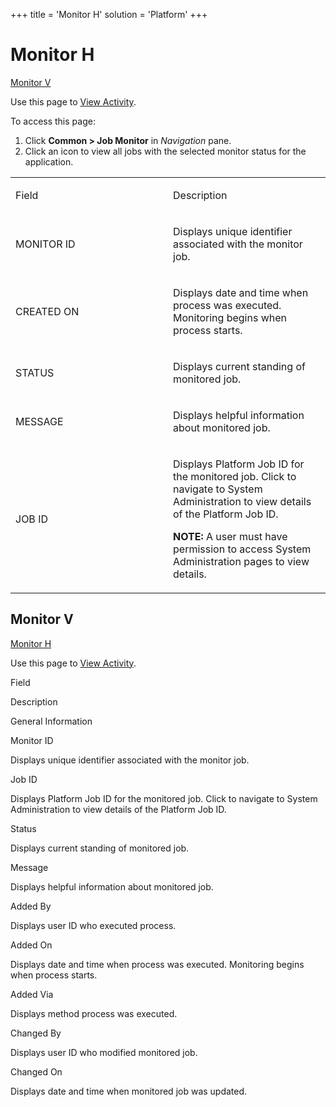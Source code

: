 +++
title = 'Monitor H'
solution = 'Platform'
+++

# Monitor H

[Monitor V](#Monitor_V)

<div class="use">

Use this page to [View Activity](../Use_Cases/View_Activity.htm).

</div>

To access this page:

1.  Click <span style="font-weight: bold;">Common \> Job Monitor</span>
    in <span style="font-style: italic;">Navigation</span> pane.
2.  Click an icon to view all jobs with the selected monitor status for
    the application.

<table>
<colgroup>
<col style="width: 50%" />
<col style="width: 50%" />
</colgroup>
<tbody>
<tr class="odd">
<td><p>Field</p></td>
<td><p>Description</p></td>
</tr>
<tr class="even">
<td><p>MONITOR ID</p></td>
<td><p>Displays unique identifier associated with the monitor job.</p></td>
</tr>
<tr class="odd">
<td><p>CREATED ON</p></td>
<td><p>Displays date and time when process was executed. Monitoring begins when process starts.</p></td>
</tr>
<tr class="even">
<td><p>STATUS</p></td>
<td><p>Displays current standing of monitored job.</p></td>
</tr>
<tr class="odd">
<td><p>MESSAGE</p></td>
<td><p>Displays helpful information about monitored job.</p></td>
</tr>
<tr class="even">
<td><p>JOB ID</p></td>
<td><p>Displays Platform Job ID for the monitored job. Click to navigate to System Administration to view details of the Platform Job ID.</p>
<p><strong>NOTE:</strong> A user must have permission to access System Administration pages to view details.</p></td>
</tr>
</tbody>
</table>

## <span id="Monitor_V"></span>Monitor V

[Monitor H](Monitor_HCommon.htm)

<div class="use">

Use this page to [View Activity](../Use_Cases/View_Activity.htm).

</div>

Field

Description

General Information

Monitor ID

Displays unique identifier associated with the monitor job.

Job ID

Displays Platform Job ID for the monitored job. Click to navigate to
System Administration to view details of the Platform Job ID.

Status

Displays current standing of monitored job.

Message

Displays helpful information about monitored job.

Added By

Displays user ID who executed process.

Added On

Displays date and time when process was executed. Monitoring begins when
process starts.

Added Via

Displays method process was executed.

Changed By

Displays user ID who modified monitored job.

Changed On

Displays date and time when monitored job was updated.
